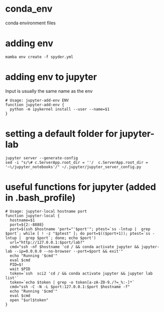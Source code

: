 # conda_env
conda environment files

# adding env

```
mamba env create -f spyder.yml
```

# adding env to jupyter 
Input is usually the same name as the env

```
# Usage: jupyter-add-env ENV
function jupyter-add-env {
  python -m ipykernel install --user --name=$1
}
```

# setting a default folder for jupyter-lab

```
jupyter server --generate-config
sed -i "s/\# c.ServerApp.root_dir = ''/  c.ServerApp.root_dir = '~\/jupyter_notebooks'/" ~/.jupyter/jupyter_server_config.py
```
# useful functions for jupyter (added in .bash_profile)

```
# Usage: jupyter-local hostname port
function jupyter-local {
  hostname=$1
  port=${2:-8888}
  port=$(ssh $hostname 'port="'$port'"; ptest=`ss -lntup |  grep $port`; while [ ! -z "$ptest" ]; do port=$(($port+1)); ptest=`ss -lntup |  grep $port`; done; echo $port')
  url="http://127.0.0.1:$port/lab?"
  cmd="ssh -nf $hostname 'cd / && conda activate jupyter && jupyter-lab --ip=0.0.0.0 --no-browser --port=$port && exit'"
  echo "Running '$cmd'"
  eval $cmd
  PID=$!
  wait $PID
  token=`ssh  sci2 'cd / && conda activate jupyter && jupyter lab list'`
  token=`echo $token | grep -o token[a-zA-Z0-9./?=_%:-]*`
  cmd="ssh -C -N -L $port:127.0.0.1:$port $hostname -f"
  echo "Running '$cmd'"
  eval $cmd
  open "$url$token"
}
```
